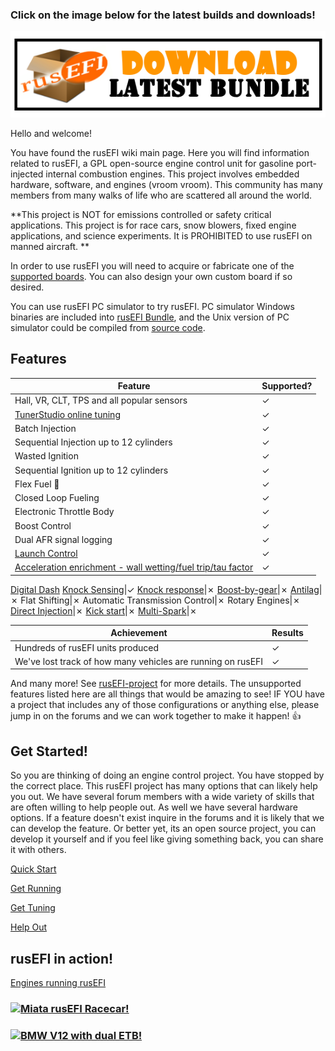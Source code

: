 ### Click on the image below for the latest builds and downloads!

[![](Images/Latest_bundle_border.png)](Download)


Hello and welcome!

You have found the rusEFI wiki main page. Here you will find information related to rusEFI, a GPL open-source engine control unit for gasoline port-injected internal combustion engines. This project involves embedded hardware, software, and engines (vroom vroom). This community has many members from many walks of life who are scattered all around the world.

**This project is NOT for emissions controlled or safety critical applications. This project is for race cars, snow blowers, fixed engine applications, and science experiments. It is PROHIBITED to use rusEFI on manned aircraft. **

In order to use rusEFI you will need to acquire or fabricate one of the [supported boards](Hardware). You can also design your own custom board if so desired.

You can use rusEFI PC simulator to try rusEFI. PC simulator Windows binaries are included into [rusEFI Bundle](Download), and the Unix version of PC simulator could be compiled from [source code](https://github.com/rusefi/rusefi/tree/master/simulator).

## Features

Feature|Supported?
-------|----------
Hall, VR, CLT, TPS and all popular sensors|✓
[TunerStudio online tuning](HOWTO-create-tunerstudio-project)|✓
Batch Injection|✓
Sequential Injection up to 12 cylinders|✓
Wasted Ignition|✓
Sequential Ignition up to 12 cylinders|✓
Flex Fuel 🌽|✓
Closed Loop Fueling|✓
Electronic Throttle Body|✓
Boost Control|✓
Dual AFR signal logging|✓
[Launch Control](Launch-Control)|✓
[Acceleration enrichment - wall wetting/fuel trip/tau factor](X-tau-Wall-Wetting)|✓
[Digital Dash](Digital-Dash)
[Knock Sensing](knock-sensing)|✓
[Knock response](https://github.com/rusefi/rusefi/issues/202)|✗
[Boost-by-gear](https://github.com/rusefi/rusefi/issues/2404)|✗
[Antilag](https://github.com/rusefi/rusefi/issues/2403)|✗
Flat Shifting|✗
Automatic Transmission Control|✗
Rotary Engines|✗
[Direct Injection](GDI-status)|✗
[Kick start](Kick-Start)|✗
[Multi-Spark](https://github.com/rusefi/rusefi/wiki/Multi-Spark)|✗


Achievement| Results 
-------|-------------
Hundreds of rusEFI units produced|✓
We've lost track of how many vehicles are running on rusEFI|✓


And many more! See [rusEFI-project](rusEFI-project) for more details.
The unsupported features listed here are all things that would be amazing to see! IF YOU have a project that includes any of those configurations or anything else, please jump in on the forums and we can work together to make it happen! 👍 

## Get Started!

So you are thinking of doing an engine control project. You have stopped by the correct place. This rusEFI project has many options that can likely help you out. We have several forum members with a wide variety of skills that are often willing to help people out. As well we have several hardware options. If a feature doesn't exist inquire in the forums and it is likely that we can develop the feature. Or better yet, its an open source project, you can develop it yourself and if you feel like giving something back, you can share it with others. 

[Quick Start](HOWTO-quick-start)

[Get Running](HOWTO-Get-Running)

[Get Tuning](Get-tuning-with-TunerStudio-and-your-rusEFI)

[Help Out](HOWTO-help-rusEFI)

## rusEFI in action!

[Engines running rusEFI](List-of-engines-running-rusEFI)

### [![Miata rusEFI Racecar!](https://user-images.githubusercontent.com/5051341/80621997-bf7bf000-8a0d-11ea-998e-48fc3accba59.png)](https://www.youtube.com/embed/3xz66oR95F8?start=8 "Miata rusEFI Racecar!")

### [![BMW V12 with dual ETB!](https://user-images.githubusercontent.com/5051341/80622501-809a6a00-8a0e-11ea-8efc-b575def1d132.png)](https://www.youtube.com/embed/TGf8IMwRuIY "BMW V12 with dual ETB!")

